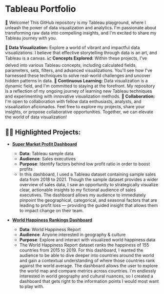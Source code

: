 <h1>Tableau Portfolio</h1>

👋 Welcome! This GitHub repository is my Tableau playground, where I unleash the power of data visualization and analytics. I'm passionate about transforming raw data into compelling insights, and I'm excited to share my Tableau journey with you.

**🎨 Data Visualization:** Explore a world of vibrant and impactful data visualizations. I believe that effective storytelling through data is an art, and Tableau is a canvas. 
**📈 Concepts Explored:** Within these projects, I've delved into various Tableau concepts, including calculated fields, parameters, sets, filters, and advanced visualizations. You'll see how I've harnessed these techniques to solve real-world challenges and uncover hidden patterns in data.
**🚀 Continuous Learning:** Data visualization is a dynamic field, and I'm committed to staying at the forefront. My repository is a reflection of my ongoing journey of learning new Tableau techniques and experimenting with innovative visualization methods.
**🤝 Collaboration:** I'm open to collaboration with fellow data enthusiasts, analysts, and visualization aficionados. Feel free to explore my projects, share your insights, or propose collaborative opportunities. Together, we can elevate the world of data visualization!

<h2>👨‍💻 Highlighted Projects:</h2>

- **[Super Market Profit Dashboard](https://public.tableau.com/views/SuperMarketProfitDashboard/SuperstoreProfitDashboard?:language=en-US&publish=yes&:display_count=n&:origin=viz_share_link)**
  - **Data**: Tableau sample data
  - **Audience**: Sales executives
  - **Purpose**: Identify factors behind low profit ratio in order to boost profits
  - In this dashboard, I used a Tableau dataset containing sample sales data from 2018 to 2021. Though the sample dataset provides a wider overview of sales data, I saw an opportunity to strategically visualize clear, actionable insights to my fictional audience of sales executives. The dashboard allows my audience to immediately pinpoint the geographical, categorical, and seasonal factors that are leading to profit loss — providing the guided insight that allows them to impact change on their team.

- **[World Happiness Rankings Dashboard](https://public.tableau.com/views/WorldHappinessDashboard_16964334147960/WorldHappinessReport?:language=en-US&publish=yes&:display_count=n&:origin=viz_share_link)**
  - **Data**: World Happiness Report
  - **Audience**: Anyone interested in geography & culture
  - **Purpose**: Explore and interact with visualized world happiness data
  - The World Happiness Report dataset ranks the happiness of 155 countries from 2015 to 2019. For this dashboard, I wanted the audience to be able to dive deeper into countries around the world and gain a contextual understanding of where those countries rank against the world average. The dashboard allows the user to explore the world map and compare metrics across countries. I'm endlessly interested in world geography and cultural nuances, so I created a dashboard that gets right to the information points I would most want to play with.
